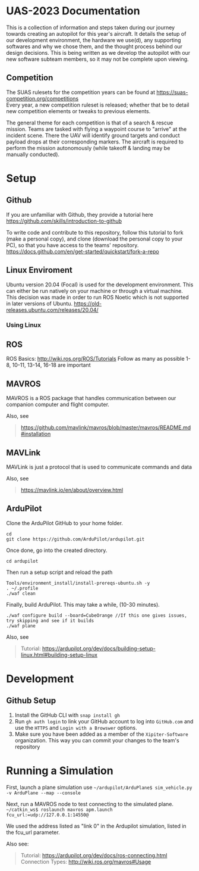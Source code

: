 # UAS-2023 Documentation
This is a collection of information and steps taken during our journey towards creating an autopilot for this year's aircraft. It details the setup of our development environment, the hardware we use(d), any supporting softwares and why we chose them, and the thought process behind our design decisions. This is being written as we develop the autopilot with our new software subteam members, so it may not be complete upon viewing.

## Competition
The SUAS rulesets for the competition years can be found at https://suas-competition.org/competitions  
Every year, a new competition ruleset is released; whether that be to detail new competition elements or tweaks to previous elements.  

The general theme for each competition is that of a search & rescue mission. Teams are tasked with flying a waypoint course to "arrive" at the incident scene. There the UAV will identify ground targets and conduct payload drops at their corresponding markers. The aircraft is required to perform the mission autonomously (while takeoff & landing may be manually conducted).

# Setup
## Github
If you are unfamiliar with Github, they provide a tutorial here
https://github.com/skills/introduction-to-github

To write code and contribute to this repository, follow this tutorial to fork (make a personal copy), and clone (download the personal copy to your PC), so that you have access to the teams' repository.
https://docs.github.com/en/get-started/quickstart/fork-a-repo

## Linux Enviroment
Ubuntu version 20.04 (Focal) is used for the development environment. This can either be run natively on your machine or through a virtual machine. This decision was made in order to run ROS Noetic which is not supported in later versions of Ubuntu.
https://old-releases.ubuntu.com/releases/20.04/
### Using Linux

## ROS
ROS Basics: http://wiki.ros.org/ROS/Tutorials
Follow as many as possible
1-8, 10-11, 13-14, 16-18 are important

## MAVROS
MAVROS is a ROS package that handles communication between our companion computer and flight computer.

Also, see
> https://github.com/mavlink/mavros/blob/master/mavros/README.md#installation

## MAVLink
MAVLink is just a protocol that is used to communicate commands and data

Also, see
> https://mavlink.io/en/about/overview.html

## ArduPilot
Clone the ArduPilot GitHub to your home folder.
```
cd
git clone https://github.com/ArduPilot/ardupilot.git
```

Once done, go into the created directory.
```
cd ardupilot
```

Then run a setup script and reload the path
 ```
Tools/environment_install/install-prereqs-ubuntu.sh -y
. ~/.profile
./waf clean
```

Finally, build ArduPilot. This may take a while, (10-30 minutes).
```
./waf configure build --board=CubeOrange //If this one gives issues, try skipping and see if it builds
./waf plane
```

Also, see
> Tutorial: https://ardupilot.org/dev/docs/building-setup-linux.html#building-setup-linux

# Development

## Github Setup
1. Install the GitHub CLI with `snap install gh`
2. Run `gh auth login` to link your GitHub account to log into `GitHub.com` and use the `HTTPS` and `Login with a Browswer` options.
4. Make sure you have been added as a member of the `Xipiter-Software` organization. This way you can commit your changes to the team's repository

# Running a Simulation
First, launch a plane simulation use `~/ardupilot/ArduPlane$ sim_vehicle.py -v ArduPlane --map --console`

Next, run a MAVROS node to test connecting to the simulated plane.
`~/catkin_ws$ roslaunch mavros apm.launch fcu_url:=udp://127.0.0.1:14550@`

We used the address listed as "link 0" in the Ardupilot simulation, listed in the fcu_url parameter.

Also see:
> Tutorial: https://ardupilot.org/dev/docs/ros-connecting.html
> Connection Types: http://wiki.ros.org/mavros#Usage
